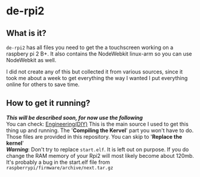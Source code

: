 # de-rpi2


## What is it?
`de-rpi2` has all files you need to get the a touchscreen working on a raspbery pi 2 B+. It also contains the NodeWebkit linux-arm so you can use NodeWebkit as well.

I did not create any of this but collected it from various sources, since it took me about a week to get everything the way I wanted I put everything online for others to save time.


## How to get it running?
___This will be described soon, for now use the following___
<br>
You can check: [Engineering(DIY)](http://engineering-diy.blogspot.nl/2013/01/adding-7inch-display-with-touchscreen.html)
This is the main source I used to get this thing up and running.
The '__Compiling the Kervel__' part you won't have to do.
Those files are provided in this repository.
You can skip to '__Replace the kernel__'
<br>
___Warning___: Don't try to replace `start.elf`. It is left out on purpose. If you do change the RAM memory of your Rpi2 will most likely become about 120mb. It's probably a bug in the start.elf file from `raspberrypi/firmware/archive/next.tar.gz`